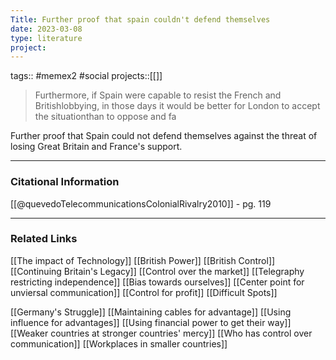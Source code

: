 ```yaml
---
Title: Further proof that spain couldn't defend themselves
date: 2023-03-08
type: literature
project:
---
```

tags:: #memex2 #social 
projects::[[]]

> Furthermore, if Spain were capable to resist the French and Britishlobbying, in those days it would be better for London to accept the situationthan to oppose and fa

Further proof that Spain could not defend themselves against the threat of losing Great Britain and France's support.

---
### Citational Information

[[@quevedoTelecommunicationsColonialRivalry2010]] - pg. 119

---

### Related Links

[[The impact of Technology]]
[[British Power]]
[[British Control]]
[[Continuing Britain's Legacy]]
[[Control over the market]]
[[Telegraphy restricting independence]]
[[Bias towards ourselves]]
[[Center point for unviersal communication]]
[[Control for profit]]
[[Difficult Spots]]

[[Germany's Struggle]]
[[Maintaining cables for advantage]]
[[Using influence for advantages]]
[[Using financial power to get their way]]
[[Weaker countries at stronger countries' mercy]]
[[Who has control over communication]]
[[Workplaces in smaller countries]]